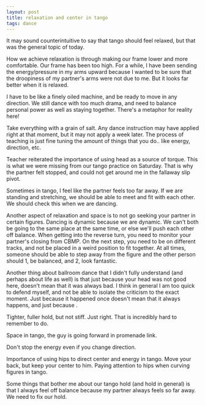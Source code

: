 ```yaml
---
layout: post
title: relaxation and center in tango
tags: dance
---
```


It may sound counterintuitive to say that tango should feel relaxed, but that was the general topic of today.

How we achieve relaxation is through making our frame lower and more comfortable.  Our frame has been too high.  For a while, I have been sending the energy/pressure in my arms upward because I wanted to be sure that the droopiness of my partner's arms were not due to me.  But it looks far better when it is relaxed.

I have to be like a finely oiled machine, and be ready to move in any direction.  We still dance with too much drama, and need to balance personal power as well as staying together.  There's a metaphor for reality here!

Take everything with a grain of salt.  Any dance instruction may have applied right at that moment, but it may not apply a week later.  The process of teaching is just fine tuning the amount of things that you do.. like energy, direction, etc.

Teacher reiterated the importance of using head as a source of torque.  This is what we were missing from our tango practice on Saturday.  That is why the partner felt stopped, and could not get around me in the fallaway slip pivot.

Sometimes in tango, I feel like the partner feels too far away.  If we are standing and stretching, we should be able to meet and fit with each other.  We should check this when we are dancing.

Another aspect of relaxation and space is to not go seeking your partner in certain figures.  Dancing is dynamic because we are dynamic.  We can't both be going to the same place at the same time, or else we'll push each other off balance.  When getting into the reverse turn, you need to monitor your partner's closing from CBMP.  On the next step, you need to be on different tracks, and not be placed in a weird position to fit together.  At all times, someone should be able to step away from the figure and the other person should 1, be balanced, and 2, look fantastic.

Another thing about ballroom dance that I didn't fully understand (and perhaps about life as well) is that just because your head was not good here, doesn't mean that it was always bad.  I think in general I am too quick to defend myself, and not be able to isolate the criticism to the exact moment.  Just because it happened once doesn't mean that it always happens, and just because .

Tighter, fuller hold, but not stiff.  Just right.  That is incredibly hard to remember to do.

Space in tango, the guy is going forward in promenade link.

Don't stop the energy even if you change direction.

Importance of using hips to direct center and energy in tango.  Move your back, but keep your center to him.  Paying attention to hips when curving figures in tango.

Some things that bother me about our tango hold (and hold in general) is that I always feel off balance because my partner always feels so far away.  We need to fix our hold.